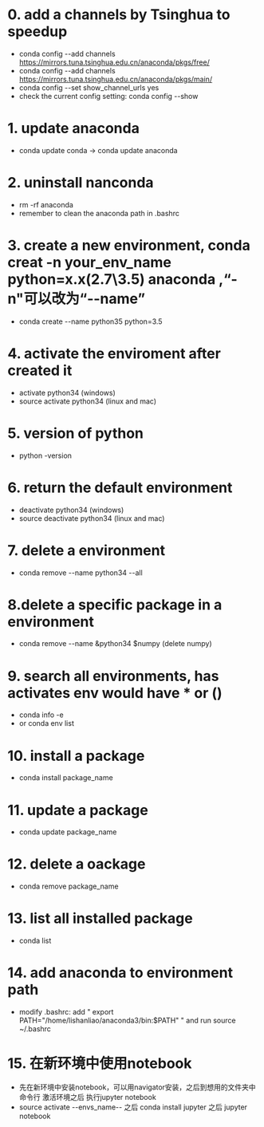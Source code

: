 # 0. add a channels by Tsinghua to speedup
* conda config --add channels https://mirrors.tuna.tsinghua.edu.cn/anaconda/pkgs/free/
* conda config --add channels https://mirrors.tuna.tsinghua.edu.cn/anaconda/pkgs/main/
* conda config --set show_channel_urls yes
* check the current config setting: conda config --show

# 1. update anaconda
* conda update conda -> conda update anaconda

# 2. uninstall nanconda
* rm -rf anaconda
* remember to clean the anaconda path in .bashrc

# 3. create a new environment, conda creat -n your_env_name python=x.x(2.7\3.5) anaconda ,“-n"可以改为“--name”
* conda create --name python35 python=3.5

# 4. activate the enviroment after created it
* activate python34 (windows)
* source activate python34 (linux and mac)

# 5. version of python
* python -version

# 6. return the default environment
* deactivate python34 (windows)
* source deactivate python34 (linux and mac)

# 7. delete a environment
* conda remove --name python34 --all

# 8.delete a specific package in a environment
* conda remove --name &python34 $numpy (delete numpy)

# 9. search all environments, has activates env would have * or ()
* conda info -e
* or conda env list

# 10. install a package
* conda install package_name

# 11. update a package
* conda update package_name

# 12. delete a oackage
* conda remove package_name

# 13. list all installed package
* conda list

# 14. add anaconda to environment path
* modify .bashrc: add "  export PATH="/home/lishanliao/anaconda3/bin:$PATH"  " and run source ~/.bashrc

# 15. 在新环境中使用notebook
* 先在新环境中安装notebook，可以用navigator安装，之后到想用的文件夹中命令行 激活环境之后 执行jupyter notebook
* source activate --envs_name-- 之后 conda install jupyter 之后 jupyter notebook
